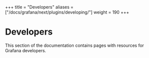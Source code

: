 +++
title = "Developers"
aliases = ["/docs/grafana/next/plugins/developing/"]
weight = 190
+++

# Developers

This section of the documentation contains pages with resources for Grafana developers.
